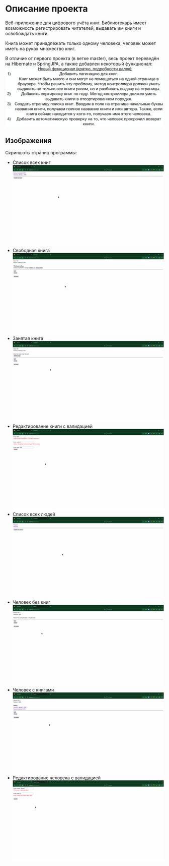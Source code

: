 # Описание проекта
Веб-приложение для цифрового учёта книг. Библиотекарь имеет возможность регистрировать читателей, 
выдавать им книги и освобождать книги.

Книга может принадлежать только одному человека, человек может иметь на руках множество книг.

В отличие от первого проекта (в ветке master), весь проект переведён на Hibernate и SpringJPA, 
а также добавлен некоторый функционал:
![image](/images/Новый_функционал.png)

## Изображения
Скриншоты страниц программы:
* Список всех книг
![image](/images/Список_книг.png)
* Свободная книга
![image](/images/Свободная_книга.png)
* Занятая книга
![image](/images/Занятая_книга.png)
* Редактирование книги с валидацией
![image](/images/Редактирование_книги_с_валидацией.png)
* Список всех людей
![image](/images/Список_людей.png)
* Человек без книг
![image](/images/Человек_без_книг.png)
* Человек с книгами
![image](/images/Человек_с_книгами.png)
* Редактирование человека с валидацией
![image](/images/Редактирование_человека_с_валидацией.png)